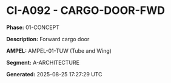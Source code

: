 # CI-A092 - CARGO-DOOR-FWD

**Phase:** 01-CONCEPT

**Description:** Forward cargo door

**AMPEL:** AMPEL-01-TUW (Tube and Wing)

**Segment:** A-ARCHITECTURE

**Generated:** 2025-08-25 17:27:29 UTC
